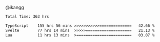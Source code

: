 @ikangg
<!--START_SECTION:waka-->

```txt
Total Time: 363 hrs

TypeScript    155 hrs 56 mins >>>>>>>>>>>==============   42.66 %
Svelte        77 hrs 14 mins  >>>>>====================   21.13 %
Lua           11 hrs 13 mins  >========================   03.07 %
```

<!--END_SECTION:waka-->
